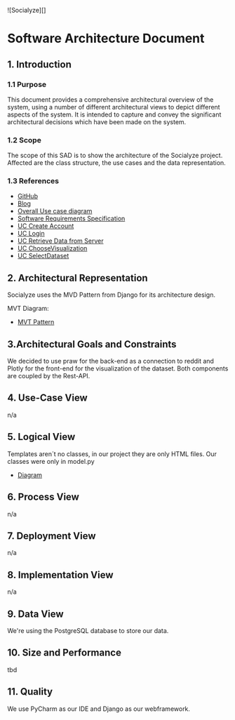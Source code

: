 ![Socialyze][]
# Software Architecture Document


## 1. Introduction 
### 1.1 Purpose
This document provides a comprehensive architectural overview of the system, 
using a number of different architectural views to depict different aspects of the system. 
It is intended to capture and convey the significant architectural decisions which have been made on the system.

### 1.2 Scope
The scope of this SAD is to show the architecture of the Socialyze project. Affected are the class structure, the use cases and the data representation.

### 1.3 References
- [GitHub](https://github.com/soshalyze)
- [Blog](https://socialyze807275475.wordpress.com/)
- [Overall Use case diagram](https://github.com/soshalyze/socialyze_doc/blob/master/usecase/use_case_diagram.png)
- [Software Requirements Specification](SRS.MD)
- [UC Create Account](markdown_CreateAccount.md)
- [UC Login](markdown_Login.md)
- [UC Retrieve Data from Server](markdown_ChooseVisualizationType.md)
- [UC ChooseVisualization](markdown_RetrrieveDataFromServer.md)
- [UC SelectDataset](markdown_SelectDataset.md)


## 2. Architectural Representation
Socialyze uses the MVD Pattern from Django for its architecture design.

MVT Diagram: 
- [MVT Pattern](https://github.com/soshalyze/socialyze_doc/blob/master/img_blog/Django_MVT-1-683x1024.jpg)



## 3.Architectural Goals and Constraints 
We decided to use praw for the back-end as a connection to reddit and Plotly for the front-end for the visualization of the dataset.
Both components are coupled by the Rest-API. 

## 4. Use-Case View 
n/a

## 5. Logical View
Templates aren´t no classes, in our project they are only HTML files.
Our classes were only in model.py

- [Diagram](https://github.com/soshalyze/socialyze_doc/blob/master/img_blog/LogicalView.png)


## 6. Process View
n/a

## 7. Deployment View
n/a
## 8. Implementation View
n/a

## 9. Data View
We're using the PostgreSQL database to store our data. 


## 10. Size and Performance
tbd

## 11. Quality
We use PyCharm as our IDE and Django as our webframework.
